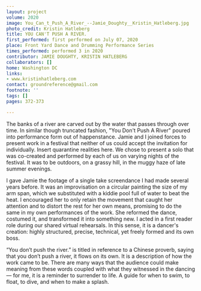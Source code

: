 ```yaml
---
layout: project
volume: 2020
image: You_Can_t_Push_A_River_--Jamie_Doughty__Kristin_Hatleberg.jpg
photo_credit: Kristin Hatleberg
title: YOU CAN'T PUSH A RIVER.
first_performed: first performed on July 07, 2020
place: Front Yard Dance and Drumming Performance Series
times_performed: performed 3 in 2020
contributor: JAMIE DOUGHTY, KRISTIN HATLEBERG
collaborators: []
home: Washington DC
links:
- www.kristinhatleberg.com
contact: groundreference@gmail.com
footnote: ''
tags: []
pages: 372-373

---
```


The banks of a river are carved out by the water that passes through over time. In similar though truncated fashion, "You Don't Push A River" poured into performance form out of happenstance. Jamie and I joined forces to present work in a festival that neither of us could accept the invitation for individually. Insert quarantine realities here. We chose to present a solo that was co-created and performed by each of us on varying nights of the festival. It was to be outdoors, on a grassy hill, in the muggy haze of late summer evenings.

I gave Jamie the footage of a single take screendance I had made several years before. It was an improvisation on a circular painting the size of my arm span, which we substituted with a kiddie pool full of water to beat the heat. I encouraged her to only retain the movement that caught her attention and to distort the rest for her own means, promising to do the same in my own performances of the work. She reformed the dance, costumed it, and transformed it into something new. I acted in a first reader role during our shared virtual rehearsals. In this sense, it is a dancer's creation: highly structured, precise, technical, yet freely formed and its own boss.

“You don’t push the river.” is titled in reference to a Chinese proverb, saying that you don’t push a river, it flows on its own. It is a description of how the work came to be. There are many ways that the audience could make meaning from these words coupled with what they witnessed in the dancing — for me, it is a reminder to surrender to life. A guide for when to swim, to float, to dive, and when to make a splash.

